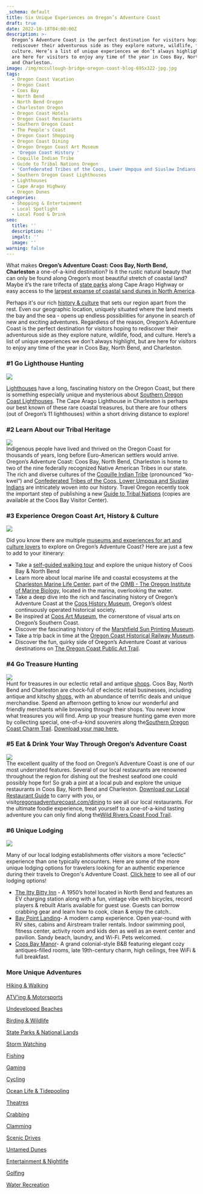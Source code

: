 ```yaml
---
_schema: default
title: Six Unique Experiences on Oregon’s Adventure Coast
draft: true
date: 2022-10-18T04:00:00Z
description: >-
  Oregon’s Adventure Coast is the perfect destination for visitors hoping to
  rediscover their adventurous side as they explore nature, wildlife, food, and
  culture. Here’s a list of unique experiences we don’t always highlight, but
  are here for visitors to enjoy any time of the year in Coos Bay, North Bend,
  and Charleston.
image: /img/mccullough-bridge-oregon-coast-blog-695x322-jpg.jpg
tags:
  - Oregon Coast Vacation
  - Oregon Coast
  - Coos Bay
  - North Bend
  - North Bend Oregon
  - Charleston Oregon
  - Oregon Coast Hotels
  - Oregon Coast Restaurants
  - Southern Oregon Coast
  - The People's Coast
  - Oregon Coast Shopping
  - Oregon Coast Dining
  - Oregon Oregon Coast Art Museum
  - 'Oregon Coast History '
  - Coquille Indian Tribe
  - Guide to Tribal Nations Oregon
  - 'Confederated Tribes of the Coos, Lower Umpqua and Siuslaw Indians '
  - Southern Oregon Coast Lighthouses
  - Lighthouses
  - Cape Arago Highway
  - Oregon Dunes
categories:
  - Shopping & Entertainment
  - Local Spotlight
  - Local Food & Drink
seo:
  title: ''
  description: ''
  imgalt: ''
  image: ''
warning: false
---
```

What makes **Oregon’s Adventure Coast: Coos Bay, North Bend, Charleston** a one-of-a-kind destination? Is it the rustic natural beauty that can only be found along Oregon’s most beautiful stretch of coastal land? Maybe it’s the rare trifecta of [state parks](https://www.oregonsadventurecoast.com/state-parks-and-national-lands) along Cape Arago Highway or easy access to the [largest expanse of coastal sand dunes in North America](https://www.oregonsadventurecoast.com/untamed-dunes).

Perhaps it's our rich [history & culture](https://www.oregonsadventurecoast.com/art-history-culture) that sets our region apart from the rest. Even our geographic location, uniquely situated where the land meets the bay and the sea - opens up endless possibilities for anyone in search of new and exciting adventures. Regardless of the reason, Oregon’s Adventure Coast is the perfect destination for visitors hoping to rediscover their adventurous side as they explore nature, wildlife, food, and culture. Here’s a list of unique experiences we don’t always highlight, but are here for visitors to enjoy any time of the year in Coos Bay, North Bend, and Charleston.

### \#1 Go Lighthouse Hunting

![](/img/lighthouse-3.jpg)

[Lighthouses](https://www.oregonsadventurecoast.com/lighthouses) have a long, fascinating history on the Oregon Coast, but there is something especially unique and mysterious about [Southern Oregon Coast Lighthouses](https://www.oregonsadventurecoast.com/tripideas/southern-oregon-coast-lighthouses/). The Cape Arago Lighthouse in Charleston is perhaps our best known of these rare coastal treasures, but there are four others (out of Oregon’s 11 lighthouses) within a short driving distance to explore!

### \#2 Learn About our Tribal Heritage

![](/img/celebrate-tribal-culture-at-the-mill-luck-salmon-celebration-blog-695x322-jpg.jpg)<br>
Indigenous people have lived and thrived on the Oregon Coast for thousands of years, long before Euro-American settlers would arrive. Oregon’s Adventure Coast: Coos Bay, North Bend, Charleston is home to two of the nine federally recognized Native American Tribes in our state. The rich and diverse cultures of the [Coquille Indian Tribe](https://www.oregonsadventurecoast.com/tribal-heritage-coquilles/) (pronounced “ko-kwel”) and [Confederated Tribes of the Coos, Lower Umpqua and Siuslaw Indians](https://ctclusi.org/) are intricately woven into our history. Travel Oregon recently took the important step of publishing a new [Guide to Tribal Nations](https://traveloregon.com/places-to-go/tribal-nations/) (copies are available at the Coos Bay Visitor Center).

### \#3 Experience Oregon Coast Art, History & Culture

![](/img/history-museum-mother-child.jpg)

Did you know there are multiple [museums and experiences for art and culture lovers](https://oregonsadventurecoast.com/art-history-culture/) to explore on Oregon’s Adventure Coast? Here are just a few to add to your itinerary:

* Take a [self-guided walking tour](https://www.oregonsadventurecoast.com/blog/trip-idea-a-walking-tour-of-historic-coos-bay-north-bend/) and explore the unique history of Coos Bay & North Bend
* Learn more about local marine life and coastal ecosystems at the [Charleston Marine Life Center,](https://cmlc.uoregon.edu/) part of the [OIMB - The Oregon Institute of Marine Biology](https://oimb.uoregon.edu/), located in the marina, overlooking the water.
* Take a deep dive into the rich and fascinating history of Oregon’s Adventure Coast at the [Coos History Museum](https://www.oregonsadventurecoast.com/blog/oregon-s-adventure-coast-spotlight-coos-history-museum/), Oregon’s oldest continuously operated historical society.
* Be inspired at [Coos Art Museum](https://www.coosart.org/), the cornerstone of visual arts on Oregon’s Southern Coast.
* Discover the fascinating history of the [Marshfield Sun Printing Museum](https://marshfieldsunprintingmuseum.org/).
* Take a trip back in time at the [Oregon Coast Historical Railway Museum](https://visittheoregoncoast.com/cities/coos-bay/activities/oregon-coast-historical-railway-museum/).
* Discover the fun, quirky side of Oregon’s Adventure Coast at various destinations on [The Oregon Coast Public Art Trail](https://www.oregonsadventurecoast.com/blog/explore-the-oregon-coast-public-art-trail/).

### \#4 Go Treasure Hunting

![](/img/shopping-coos-bay-1.jpg)<br>
Hunt for treasures in our eclectic retail and antique [shops](https://www.oregonsadventurecoast.com/shopping/?utm_source=adventure-december-2021&amp;utm_medium=mailchimp&amp;utm_campaign=holiday-25). Coos Bay, North Bend and Charleston are chock-full of eclectic retail businesses, including antique and kitschy [shops,](https://www.oregonsadventurecoast.com/shopping/?utm_source=adventure-december-2021&amp;utm_medium=mailchimp&amp;utm_campaign=holiday-25) with an abundance of terrific deals and unique merchandise. Spend an afternoon getting to know our wonderful and friendly merchants while browsing through their shops. You never know what treasures you will find. Amp up your treasure hunting game even more by collecting special, one-of-a-kind souvenirs along the[Southern Oregon Coast Charm Trail](https://www.oregonsadventurecoast.com/blog/have-a-charming-adventure-along-the-southern-oregon-coast-charm-trail/). [Download your map here.](https://www.oregonsadventurecoast.com/img/Charm-Trail-Map.pdf)

### \#5 Eat & Drink Your Way Through Oregon’s Adventure Coast

![](/img/wild-rivers-coast-food-trail-blog-695x322-jpg.png)<br>
The excellent quality of the food on Oregon’s Adventure Coast is one of our most underrated features. Several of our local restaurants are renowned throughout the region for dishing out the freshest seafood one could possibly hope for! So grab a pint at a local pub and explore the unique restaurants in Coos Bay, North Bend and Charleston. [Download our Local Restaurant Guide](https://www.oregonsadventurecoast.com/img/Restaurants-BOOKLET.pdf) to carry with you, or visit[oregonsadventurecoast.com/dining](https://oregonsadventurecoast.com/dining/) to see all our local restaurants. For the ultimate foodie experience, treat yourself to a one-of-a-kind tasting adventure you can only find along the[Wild Rivers Coast Food Trail](https://www.oregonsadventurecoast.com/blog/savor-the-flavors-along-the-wild-rivers-coast-food-trail/).

### \#6 Unique Lodging

![](/img/bay-point-landing-resort.jpg)

Many of our local lodging establishments offer visitors a more “eclectic” experience than one typically encounters. Here are some of the more unique lodging options for travelers looking for an authentic experience during their travels to Oregon's Adventure Coast. [Click here](https://www.oregonsadventurecoast.com/lodging/) to see all of our lodging options!

* [The Itty Bitty Inn](http://www.ittybittyinn.com) - A 1950’s hotel located in North Bend and features an EV charging station along with a fun, vintage vibe with bicycles, record players & rebuilt Ataris available for guest use. Guests can borrow crabbing gear and learn how to cook, clean & enjoy the catch..
* [Bay Point Landing](https://baypointlanding.com/)\- A modern camp experience. Open year-round with RV sites, cabins and Airstream trailer rentals. Indoor swimming pool, fitness center, activity room and kids den as well as an event center and pavilion. Sandy beach, laundry, and Wi-Fi. Pets welcomed.
* [Coos Bay Manor](https://www.coosbaymanor.com/en-us)\- A grand colonial-style B&B featuring elegant cozy antiques-filled rooms, late 19th-century charm, high ceilings, free WiFi & full breakfast.

### **More Unique Adventures**

[Hiking & Walking](https://www.oregonsadventurecoast.com/hiking-walking)

[ATV'ing & Motorsports](https://www.oregonsadventurecoast.com/atv-motorsports)

[Undeveloped Beaches](https://www.oregonsadventurecoast.com/undeveloped-beaches)

[Birding & Wildlife](https://www.oregonsadventurecoast.com/birding-and-wildlife)

[State Parks & National Lands](https://www.oregonsadventurecoast.com/state-parks-and-national-lands)

[Storm Watching](https://www.oregonsadventurecoast.com/storm-watching)

[Fishing](https://www.oregonsadventurecoast.com/fishing)

[Gaming](https://www.oregonsadventurecoast.com/gaming)

[Cycling](https://www.oregonsadventurecoast.com/cycling)

[Ocean Life & Tidepooling](https://www.oregonsadventurecoast.com/ocean-life-and-tidepooling)

[Theatres](https://www.oregonsadventurecoast.com/theatres)

[Crabbing](https://www.oregonsadventurecoast.com/crabbing-clamming)

[Clamming](https://www.oregonsadventurecoast.com/clamming)

[Scenic Drives](https://www.oregonsadventurecoast.com/scenic-drives)

[Untamed Dunes](https://www.oregonsadventurecoast.com/untamed-dunes)

[Entertainment & Nightlife](https://www.oregonsadventurecoast.com/entertainment-and-nightlife)

[Golfing](https://www.oregonsadventurecoast.com/golfing)

[Water Recreation](https://www.oregonsadventurecoast.com/water-recreation)